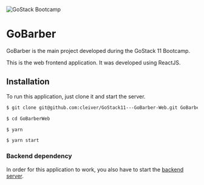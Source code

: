 ![GoStack Bootcamp](https://storage.googleapis.com/golden-wind/bootcamp-gostack/header-desafios.png "GoStack Bootcamp")

# GoBarber

GoBarber is the main project developed during the GoStack 11 Bootcamp.

This is the web frontend application. It was developed using ReactJS.

## Installation

To run this application, just clone it and start the server.

```bash
$ git clone git@github.com:cleiver/GoStack11---GoBarber-Web.git GoBarberWeb

$ cd GoBarberWeb

$ yarn

$ yarn start
```

### Backend dependency

In order for this application to work, you also have to start the [backend server](https://github.com/cleiver/GoStack11---GoBarber-Backend).
